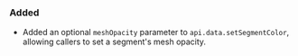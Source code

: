 ### Added
- Added an optional `meshOpacity` parameter to `api.data.setSegmentColor`, allowing callers to set a segment's mesh opacity.

